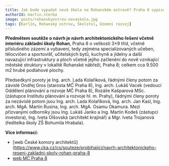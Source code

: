 ```yaml
---
title: Jak bude vypadat nová škola na Rohanském ostrově? Praha 8 vypisuje architektonickou soutěž
authorId: martin.sterba
image: posts/rohanskyostrov-novaskola.jpg
tags: [Karlín, Rohanský ostrov, Školství, Územní rozvoj]
---
```


**Předmětem soutěže o návrh je návrh architektonického řešení včetně interiéru základní školy Rohan**, Praha 8 o velikosti 3×9 tříd, včetně příslušného zázemí a vybavení, tedy zejména specializovaných učeben, tělocvičen a sportovišť, učitelských bytů, kuchyně a jídelny a další navazující infrastruktury a ploch včetně jejího začlenění do nově vznikající městské struktury v lokalitě Rohanské nábřeží, Praha 8; celkem cca 9.500 m2 hrubé podlahové plochy.

Předsedkyní poroty je Ing. arch. Lada Kolaříková, řádnými členy potom za závislé Ondřej Gros (starosta MČ Praha 8), Ing. arch. Lukáš Vacek (vedoucí Oddělení plánování a rozvoje MČ Praha 8), Rozálie Kašparová MSc. (zástupce Institutu plánování a rozvoje hl. m. Prahy), řádnými členy poroty za nezávislé potom jsou Ing. arch. Lada Kolaříková, Ing. arch. Jan Kasl, Ing. arch. MgA. Martin Rusina, Ing. arch. MgA. Osamu Okamura. Mezi přizvanými odborníky jsou Ing. Lukáš Janko a 
Ing. Martin Kodeš (zástupci investora), Ing. Iveta Olšovská (architekt krajinář) a Mgr. Iveta Trojanová (ředitelka školy ZŠ Bohumila Hrabala).

**Více informací:**
- [web České komory architektů](https://www.cka.cz/cs/souteze/probihajici/navrh-architektonickeho-reseni-zakladni-skoly-rohan-praha-8
- [web MČ Praha 8](https://ezak.praha8.cz/contract_display_405.html)
